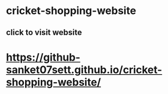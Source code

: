 # cricket-shopping-website
## click to visit website
#  https://github-sanket07sett.github.io/cricket-shopping-website/
